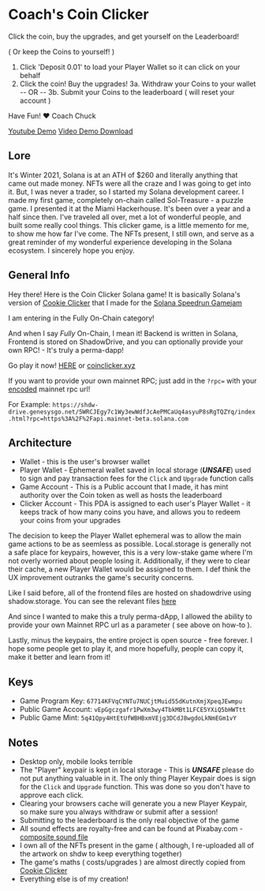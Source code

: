 # Coach's Coin Clicker

Click the coin, buy the upgrades, and get yourself on the Leaderboard! 

( Or keep the Coins to yourself! )

1. Click 'Deposit 0.01' to load your Player Wallet so it can click on your behalf
2. Click the coin! Buy the upgrades!
3a. Withdraw your Coins to your wallet 
-- OR --
3b. Submit your Coins to the leaderboard ( will reset your account )

Have Fun!
❤️ Coach Chuck

[Youtube Demo](https://youtu.be/J0gFV-dytkU)
[Video Demo Download](https://shdw-drive.genesysgo.net/5WRCJEgy7c1Wy3ewWdfJcAePMCaUq4asyuP8sRgTQZYq/clicker-demo.mov)

## Lore

It's Winter 2021, Solana is at an ATH of $260 and literally anything that came out made money. NFTs were all the craze and I was going to get into it. But, I was never a trader, so I started my Solana development career. I made my first game, completely on-chain called Sol-Treasure - a puzzle game. I presented it at the Miami Hackerhouse. It's been over a year and a half since then. I've traveled all over, met a lot of wonderful people, and built some really cool things. This clicker game, is a little memento for me, to show me how far I've come. The NFTs present, I still own, and serve as a great reminder of my wonderful experience developing in the Solana ecosystem. I sincerely hope you enjoy.

## General Info

Hey there! Here is the Coin Clicker Solana game! It is basically Solana's version of [Cookie Clicker](https://orteil.dashnet.org/cookieclicker/) that I made for the [Solana Speedrun Gamejam](https://solanaspeedrun.com/)

I am entering in the Fully On-Chain category!

And when I say *Fully* On-Chain, I mean it! Backend is written in Solana, Frontend is stored on ShadowDrive, and you can optionally provide your own RPC! - It's truly a perma-dapp!

Go play it now! [HERE](https://shdw-drive.genesysgo.net/5WRCJEgy7c1Wy3ewWdfJcAePMCaUq4asyuP8sRgTQZYq/index.html) or [coinclicker.xyz](coinclicker.xyz)

If you want to provide your own mainnet RPC; just add in the `?rpc=` with your [encoded](https://www.urlencoder.org/) mainnet rpc url!

For Example:
`https://shdw-drive.genesysgo.net/5WRCJEgy7c1Wy3ewWdfJcAePMCaUq4asyuP8sRgTQZYq/index.html?rpc=https%3A%2F%2Fapi.mainnet-beta.solana.com`

## Architecture
- Wallet - this is the user's browser wallet
- Player Wallet - Ephemeral wallet saved in local storage (***UNSAFE***) used to sign and pay transaction fees for the `Click` and `Upgrade` function calls
- Game Account - This is a Public account that I made, it has mint authority over the Coin token as well as hosts the leaderboard
- Clicker Account - This PDA is assigned to each user's Player Wallet - it keeps track of how many coins you have, and allows you to redeem your coins from your upgrades
  
The decision to keep the Player Wallet ephemeral was to allow the main game actions to be as seemless as possible. Local.storage is generally not a safe place for keypairs, however, this is a very low-stake game where I'm not overly worried about people losing it. Additionally, if they were to clear their cache, a new Player Wallet would be assigned to them. I def think the UX improvement outranks the game's security concerns.

Like I said before, all of the frontend files are hosted on shadowdrive using shadow.storage. You can see the relevant files [here](https://shdw-drive.genesysgo.net/5WRCJEgy7c1Wy3ewWdfJcAePMCaUq4asyuP8sRgTQZYq/asset-manifest.json)

And since I wanted to make this a truly perma-dApp, I allowed the ability to provide your own Mainnet RPC url as a parameter ( see above on how-to ).

Lastly, minus the keypairs, the entire project is open source - free forever. I hope some people get to play it, and more hopefully, people can copy it, make it better and learn from it!

## Keys
- Game Program Key: `67714KFVqCYNTu7NUCjtMuid55dKutnXmjXpeqJEwmpu`
- Public Game Account: `vEpGgczgafr1PwXm3wy4TbkMBt1LFCE5YXiQ5bHWTtt`
- Public Game Mint: `5q41Qpy4HtEtUfWBHBxmVEjg3DCdJ8wgdoLkNmEGm1vY`

## Notes
- Desktop only, mobile looks terrible
- The "Player" keypair is kept in local storage - This is ***UNSAFE*** please do not put anything valuable in it. The only thing Player Keypair does is sign for the `Click` and `Upgrade` function. This was done so you don't have to approve each click.
- Clearing your browsers cache will generate you a new Player Keypair, so make sure you always withdraw or submit after a session!
- Submitting to the leaderboard is the only real objective of the game
- All sound effects are royalty-free and can be found at Pixabay.com - [composite sound file](https://shdw-drive.genesysgo.net/5WRCJEgy7c1Wy3ewWdfJcAePMCaUq4asyuP8sRgTQZYq/clicker-sounds.mp3)
- I own all of the NFTs present in the game ( although, I re-uploaded all of the artwork on shdw to keep everything together)
- The game's maths ( costs/upgrades ) are almost directly copied from [Cookie Clicker](https://orteil.dashnet.org/cookieclicker/)
- Everything else is of my creation!
  

